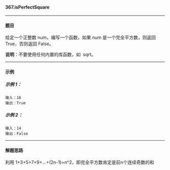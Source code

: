 #### 367.isPerfectSquare
----
#### 题目
给定一个正整数 num，编写一个函数，如果 num 是一个完全平方数，则返回 True，否则返回 False。

**说明**：不要使用任何内置的库函数，如  sqrt。

----

#### 示例

##### 示例 1：

```
输入：16
输出：True
```

##### 示例 2：

```
输入：14
输出：False
```

----
#### 解题思路
利用 1+3+5+7+9+…+(2n-1)=n^2，即完全平方数肯定是前n个连续奇数的和